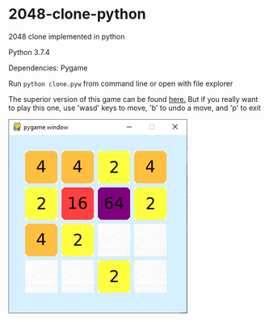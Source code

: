 # 2048-clone-python
 2048 clone implemented in python
 
 Python 3.7.4
 
 Dependencies: Pygame
 
 Run ``python clone.pyw`` from command line or open with file explorer
 
 The superior version of this game can be found [here.](https://angelvilla.me/pages/clone.html) But if you really want to play this one, use 'wasd' keys to move, 'b' to undo a move, and 'p' to exit
 
 ![](screenshot.PNG)
